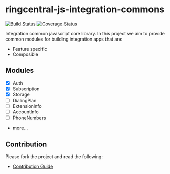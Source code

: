 # ringcentral-js-integration-commons

[![Build Status](https://travis-ci.org/ringcentral/ringcentral-js-integration-commons.svg?branch=master)](https://travis-ci.org/ringcentral/ringcentral-js-integration-commons)
[![Coverage Status](https://coveralls.io/repos/github/ringcentral/ringcentral-js-integration-commons/badge.svg?branch=master)](https://coveralls.io/github/ringcentral/ringcentral-js-integration-commons?branch=master)

Integration common javascript core library.
In this project we aim to provide common modules for building integration apps that are:
- Feature specific
- Composible

Modules
---

- [x] Auth
- [x] Subscription
- [x] Storage
- [ ] DialingPlan
- [ ] ExtensionInfo
- [ ] AccountInfo
- [ ] PhoneNumbers
- more...

Contribution
---

Please fork the project and read the following:

- [Contribution Guide](docs/contribute.md)

